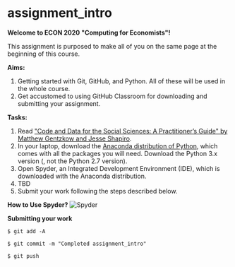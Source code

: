 # assignment_intro
**Welcome to ECON 2020 "Computing for Economists"!**

This assignment is purposed to make all of you on the same page at the beginning of this course. 


**Aims:**
1. Getting started with Git, GitHub, and Python. All of these will be used in the whole course.  
2. Get accustomed to using GitHub Classroom for downloading and submitting your assignment. 

**Tasks:**
1. Read ["Code and Data for the Social Sciences: A Practitioner’s Guide" by Matthew Gentzkow and Jesse Shapiro](https://www.brown.edu/Research/Shapiro/pdfs/CodeAndData.pdf).
2. In your laptop, download the [Anaconda distribution of Python](https://www.anaconda.com/distribution/), which comes with all the packages you will need. Download the Python 3.x version (, not the Python 2.7 version).
3. Open Spyder, an Integrated Development Environment (IDE), which is downloaded with the Anaconda distribution. 
4. TBD
5. Submit your work following the steps described below. 

**How to Use Spyder?**
![Spyder](file:///C:/Users/stsuda/Dropbox/ECON2020/LectureSlides/fig_spyder_1.png "Spyder")

**Submitting your work**

`$ git add -A`

`$ git commit -m "Completed assignment_intro"`

`$ git push`

